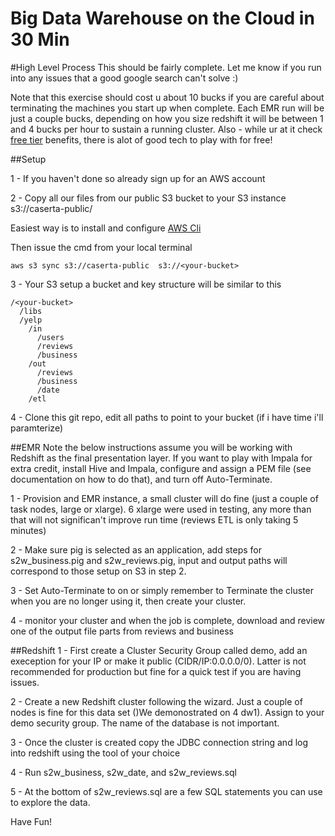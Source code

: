 Big Data Warehouse on the Cloud in 30 Min
============

#High Level Process
This should be fairly complete.  Let me know if you run into any issues that a good google search can't solve :)

Note that this exercise should cost u about 10 bucks if you are careful about terminating the machines you start up when complete.  Each EMR run will be just a couple bucks, depending on how you size redshift it will be between 1 and 4 bucks per hour to sustain a running cluster.
Also - while ur at it check [free tier](http://aws.amazon.com/free/) benefits, there is alot of good tech to play with for free!

##Setup

1 -  If you haven't done so already sign up for an AWS account

2 -  Copy all our files from our public S3 bucket to your S3 instance
s3://caserta-public/

Easiest way is to install and configure [AWS Cli](http://docs.aws.amazon.com/cli/latest/userguide/cli-chap-welcome.html)

Then issue the cmd from your local terminal
```
aws s3 sync s3://caserta-public  s3://<your-bucket>
```

3 -  Your S3 setup a bucket and key structure will be similar to this  

```
/<your-bucket>  
  /libs   
  /yelp  
    /in
      /users
      /reviews
	  /business 
	/out
	  /reviews
	  /business 
	  /date
	/etl
```			
			


4 - Clone this git repo, edit all paths to point to your bucket (if i have time i'll paramterize)


##EMR
Note the below instructions assume you will be working with Redshift as the final presentation layer.  If you want to play with Impala for extra credit, install Hive and Impala, configure and assign a PEM file (see documentation on how to do that), and turn off Auto-Terminate.

1 - Provision and EMR instance, a small cluster will do fine (just a couple of task nodes, large or xlarge).  6 xlarge were used in testing, any more than that will not significan't improve run time (reviews ETL is only taking 5 minutes)

2 -  Make sure pig is selected as an application, add steps for s2w_business.pig and s2w_reviews.pig, input and output paths will correspond to those setup on S3 in step 2.

3 - Set Auto-Terminate to on or simply remember to Terminate the cluster when you are no longer using it, then create your cluster.

4 - monitor your cluster and when the job is complete, download and review one of the output file parts from reviews and business


##Redshift
1 - First create a Cluster Security Group called demo, add an exeception for your IP or make it public (CIDR/IP:0.0.0.0/0).  Latter is not recommended for production but fine for a quick test if you are having issues.

2 - Create a new Redshift cluster following the wizard. Just a couple of nodes is fine for this data set ()We demonostrated on 4 dw1).  Assign to your demo security group.  The name of the database is not important.  

3 - Once the cluster is created copy the JDBC connection string and log into redshift using the tool of your choice

4 - Run s2w_business, s2w_date, and s2w_reviews.sql

5 - At the bottom of s2w_reviews.sql are a few SQL statements you can use to explore the data.

Have Fun!
